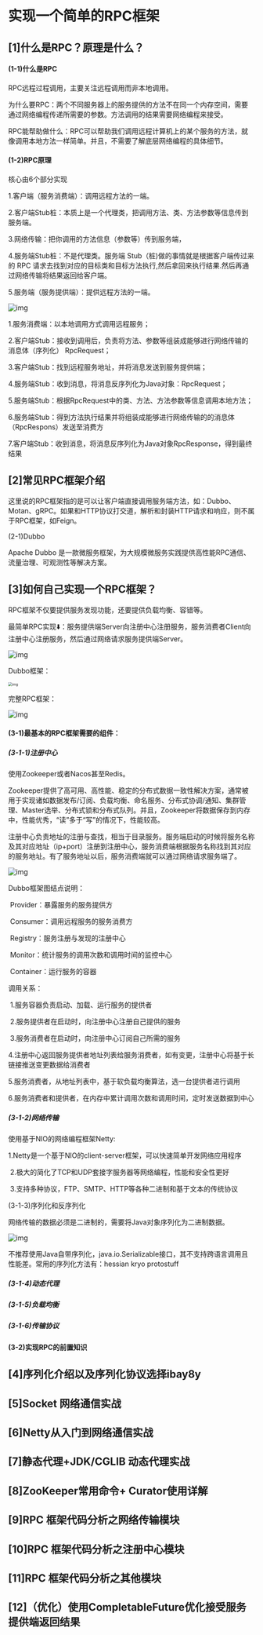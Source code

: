 # **实现一个简单的RPC框架**



## [1]什么是RPC？原理是什么？

#### (1-1)什么是RPC

RPC远程过程调用，主要关注远程调用而非本地调用。

为什么要RPC：两个不同服务器上的服务提供的方法不在同一个内存空间，需要通过网络编程传递所需要的参数。方法调用的结果需要网络编程来接受。

RPC能帮助做什么：RPC可以帮助我们调用远程计算机上的某个服务的方法，就像调用本地方法一样简单。并且，不需要了解底层网络编程的具体细节。

#### (1-2)RPC原理

核心由6个部分实现

1.客户端（服务消费端）：调用远程方法的一端。

2.客户端Stub桩：本质上是一个代理类，把调用方法、类、方法参数等信息传到服务端。

3.网络传输：把你调用的方法信息（参数等）传到服务端，

4.服务端Stub桩：不是代理类。服务端 Stub（桩)做的事情就是根据客户端传过来的 RPC 请求去找到对应的目标类和目标方法执行,然后拿回来执行结果.然后再通过网络传输将结果返回给客户端。

5.服务端（服务提供端）：提供远程方法的一端。

![img](https://www.yuque.com/api/filetransfer/images?url=http%3A%2F%2Fmy-blog-to-use.oss-cn-beijing.aliyuncs.com%2F18-12-6%2F37345851.jpg&sign=3e74c7dc34e427a81a470b333ab1a4fc2e33a3f410400c5ff07b69ab9d83bf96)

1.服务消费端：以本地调用方式调用远程服务；

2.客户端Stub：接收到调用后，负责将方法、参数等组装成能够进行网络传输的消息体（序列化） RpcRequest；

3.客户端Stub：找到远程服务地址，并将消息发送到服务提供端；

4.服务端Stub：收到消息，将消息反序列化为Java对象：RpcRequest；

5.服务端Stub：根据RpcRequest中的类、方法、方法参数等信息调用本地方法；

6.服务端Stub：得到方法执行结果并将组装成能够进行网络传输的的消息体（RpcRespons）发送至消费方

7.客户端Stub：收到消息，将消息反序列化为Java对象RpcResponse，得到最终结果



## [2]常见RPC框架介绍

这里说的RPC框架指的是可以让客户端直接调用服务端方法，如：Dubbo、Motan、gRPC。如果和HTTP协议打交道，解析和封装HTTP请求和响应，则不属于RPC框架，如Feign。

(2-1)Dubbo

Apache Dubbo 是一款微服务框架，为大规模微服务实践提供高性能RPC通信、流量治理、可观测性等解决方案。





## [3]如何自己实现一个RPC框架？

RPC框架不仅要提供服务发现功能，还要提供负载均衡、容错等。

最简单RPC实现⬇️：服务提供端Server向注册中心注册服务，服务消费者Client向注册中心注册服务，然后通过网络请求服务提供端Server。

![img](https://www.yuque.com/api/filetransfer/images?url=https%3A%2F%2Fimg-blog.csdnimg.cn%2Fimg_convert%2Fbbcad419b2e3ecac19d2becb0a764cc7.png&sign=b5bad7c446385617a19d5e3e49bbf5946875eb16b0813d53354575bc7a19cd0d)

Dubbo框架：

<img src="https://www.yuque.com/api/filetransfer/images?url=https%3A%2F%2Fimg-blog.csdnimg.cn%2Fimg_convert%2Fce5576fd8e7ef8aa2ef1a6f03f99544a.png&sign=0622f648911b3e4324fac5c0e632cc4d5538598376c540a18c22fb03799725d4" alt="img" style="zoom:50%;" />

完整RPC框架：

![img](https://www.yuque.com/api/filetransfer/images?url=https%3A%2F%2Fimg-blog.csdnimg.cn%2Fimg_convert%2F55d67e70fac5f7f2f97742acb5713fb5.png&sign=05c839b793f0987bc87053a9cc1cf916b30029bf8c8ae65b46567910a191e511)

#### (3-1)最基本的RPC框架需要的组件：

##### (3-1-1)注册中心

使用Zookeeper或者Nacos甚至Redis。

Zookeeper提供了高可用、高性能、稳定的分布式数据一致性解决方案，通常被用于实现诸如数据发布/订阅、负载均衡、命名服务、分布式协调/通知、集群管理、Master选举、分布式锁和分布式队列。并且，Zookeeper将数据保存到内存中，性能优秀，“读”多于“写”的情况下，性能较高。

注册中心负责地址的注册与查找，相当于目录服务。服务端启动的时候将服务名称及其对应地址（ip+port）注册到注册中心，服务消费端根据服务名称找到其对应的服务地址。有了服务地址以后，服务消费端就可以通过网络请求服务端了。



![img](https://www.yuque.com/api/filetransfer/images?url=https%3A%2F%2Fimg-blog.csdnimg.cn%2Fimg_convert%2Fa3365377759aa5c796153caa314ad147.png&sign=5b8debcec958a701820a677d295822e0a1abe0ee6dc36d9668184954ca289677)

Dubbo框架图结点说明：

​	Provider：暴露服务的服务提供方

​	Consumer：调用远程服务的服务消费方

​	Registry：服务注册与发现的注册中心

​	Monitor：统计服务的调用次数和调用时间的监控中心

​	Container：运行服务的容器

调用关系：

​	1.服务容器负责启动、加载、运行服务的提供者

​	2.服务提供者在启动时，向注册中心注册自己提供的服务

​	3.服务消费者在启动时，向注册中心订阅自己所需的服务

​	4.注册中心返回服务提供者地址列表给服务消费者，如有变更，注册中心将基于长链接推送变更数据给消费者

​	5.服务消费者，从地址列表中，基于软负载均衡算法，选一台提供者进行调用

​	6.服务消费者和提供者，在内存中累计调用次数和调用时间，定时发送数据到中心

##### (3-1-2)网络传输

使用基于NIO的网络编程框架Netty:

​	1.Netty是一个基于NIO的client-server框架，可以快速简单开发网络应用程序

​	2.极大的简化了TCP和UDP套接字服务器等网络编程，性能和安全性更好

​	3.支持多种协议，FTP、SMTP、HTTP等各种二进制和基于文本的传统协议

(3-1-3)序列化和反序列化

网络传输的数据必须是二进制的，需要将Java对象序列化为二进制数据。

![img](https://www.yuque.com/api/filetransfer/images?url=https%3A%2F%2Fimg-blog.csdnimg.cn%2Fimg_convert%2Fd774fb3f7d6f71d06e700ab237b0d260.png&sign=7e4405f8261241fb21e466ccc42b8dbd16fa885bc48777125d0c374a7ec97ae4)

不推荐使用Java自带序列化，java.io.Serializable接口，其不支持跨语言调用且性能差。常用的序列化方法有：hessian kryo protostuff

##### (3-1-4)动态代理



##### (3-1-5)负载均衡

##### (3-1-6)传输协议



#### (3-2)实现RPC的前置知识







## [4]序列化介绍以及序列化协议选择ibay8y

## [5]Socket 网络通信实战



## [6]Netty从入门到网络通信实战



## [7]静态代理+JDK/CGLIB 动态代理实战



## [8]ZooKeeper常用命令+ Curator使用详解



## [9]RPC 框架代码分析之网络传输模块



## [10]RPC 框架代码分析之注册中心模块



## [11]RPC 框架代码分析之其他模块

## [12]（优化）使用CompletableFuture优化接受服务提供端返回结果

